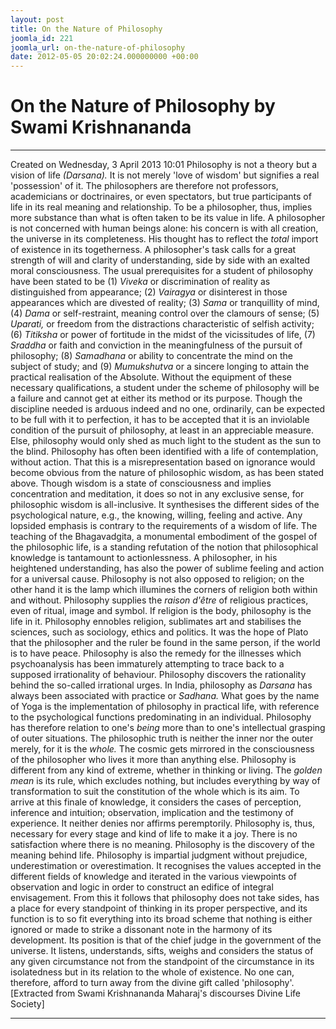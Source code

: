 ```yaml
---
layout: post
title: On the Nature of Philosophy
joomla_id: 221
joomla_url: on-the-nature-of-philosophy
date: 2012-05-05 20:02:24.000000000 +00:00
---
```

# On the Nature of Philosophy by Swami Krishnananda
* * *  
Created on Wednesday, 3 April 2013 10:01
Philosophy is not a theory but a vision of life _(Darsana)._ It is not merely 'love of wisdom' but signifies a real 'possession' of it. The philosophers are therefore not professors, academicians or doctrinaires, or even spectators, but true participants of life in its real meaning and relationship. To be a philosopher, thus, implies more substance than what is often taken to be its value in life. A philosopher is not concerned with human beings alone: his concern is with all creation, the universe in its completeness. His thought has to reflect the _total_ import of existence in its togetherness.
A philosopher's task calls for a great strength of will and clarity of understanding, side by side with an exalted moral consciousness. The usual prerequisites for a student of philosophy have been stated to be (1) _Viveka_ or discrimination of reality as distinguished from appearance; (2) _Vairagya_ or disinterest in those appearances which are divested of reality; (3) _Sama_ or tranquillity of mind, (4) _Dama_ or self-restraint, meaning control over the clamours of sense; (5) _Uparati,_ or freedom from the distractions characteristic of selfish activity; (6) _Titiksha_ or power of fortitude in the midst of the vicissitudes of life, (7) _Sraddha_ or faith and conviction in the meaningfulness of the pursuit of philosophy; (8) _Samadhana_ or ability to concentrate the mind on the subject of study; and (9) _Mumukshutva_ or a sincere longing to attain the practical realisation of the Absolute. Without the equipment of these necessary qualifications, a student under the scheme of philosophy will be a failure and cannot get at either its method or its purpose. Though the discipline needed is arduous indeed and no one, ordinarily, can be expected to be full with it to perfection, it has to be accepted that it is an inviolable condition of the pursuit of philosophy, at least in an appreciable measure. Else, philosophy would only shed as much light to the student as the sun to the blind.
Philosophy has often been identified with a life of contemplation, without action. That this is a misrepresentation based on ignorance would become obvious from the nature of philosophic wisdom, as has been stated above. Though wisdom is a state of consciousness and implies concentration and meditation, it does so not in any exclusive sense, for philosophic wisdom is all-inclusive. It synthesises the different sides of the psychological nature, e.g., the knowing, willing, feeling and active. Any lopsided emphasis is contrary to the requirements of a wisdom of life. The teaching of the Bhagavadgita, a monumental embodiment of the gospel of the philosophic life, is a standing refutation of the notion that philosophical knowledge is tantamount to actionlessness. A philosopher, in his heightened understanding, has also the power of sublime feeling and action for a universal cause.
Philosophy is not also opposed to religion; on the other hand it is the lamp which illumines the corners of religion both within and without. Philosophy supplies the _raison d'être_ of religious practices, even of ritual, image and symbol. If religion is the body, philosophy is the life in it. Philosophy ennobles religion, sublimates art and stabilises the sciences, such as sociology, ethics and politics. It was the hope of Plato that the philosopher and the ruler be found in the same person, if the world is to have peace. Philosophy is also the remedy for the illnesses which psychoanalysis has been immaturely attempting to trace back to a supposed irrationality of behaviour. Philosophy discovers the rationality behind the so-called irrational urges.
In India, philosophy as _Darsana_ has always been associated with practice or _Sadhana._ What goes by the name of Yoga is the implementation of philosophy in practical life, with reference to the psychological functions predominating in an individual. Philosophy has therefore relation to one's _being_ more than to one's intellectual grasping of outer situations. The philosophic truth is neither the inner nor the outer merely, for it is the _whole._ The cosmic gets mirrored in the consciousness of the philosopher who lives it more than anything else.
Philosophy is different from any kind of extreme, whether in thinking or living. The _golden mean_ is its rule, which excludes nothing, but includes everything by way of transformation to suit the constitution of the whole which is its aim. To arrive at this finale of knowledge, it considers the cases of perception, inference and intuition; observation, implication and the testimony of experience. It neither denies nor affirms peremptorily. Philosophy is, thus, necessary for every stage and kind of life to make it a joy. There is no satisfaction where there is no meaning. Philosophy is the discovery of the meaning behind life.
Philosophy is impartial judgment without prejudice, underestimation or overestimation. It recognises the values accepted in the different fields of knowledge and iterated in the various viewpoints of observation and logic in order to construct an edifice of integral envisagement. From this it follows that philosophy does not take sides, has a place for every standpoint of thinking in its proper perspective, and its function is to so fit everything into its broad scheme that nothing is either ignored or made to strike a dissonant note in the harmony of its development. Its position is that of the chief judge in the government of the universe. It listens, understands, sifts, weighs and considers the status of any given circumstance not from the standpoint of the circumstance in its isolatedness but in its relation to the whole of existence. No one can, therefore, afford to turn away from the divine gift called 'philosophy'.
[Extracted from Swami Krishnananda Maharaj's discourses Divine Life Society]
* * *
  
